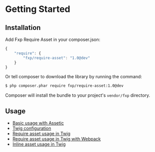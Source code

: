 Getting Started
===============

## Installation

Add Fxp Require Asset in your composer.json:

```js
{
    "require": {
        "fxp/require-asset": "1.0@dev"
    }
}
```

Or tell composer to download the library by running the command:

```bash
$ php composer.phar require fxp/require-asset:1.0@dev
```

Composer will install the bundle to your project's `vendor/fxp` directory.

## Usage

- [Basic usage with Assetic](usage_basic_assetic.md)
- [Twig configuration](configuration_twig.md)
- [Require asset usage in Twig](usage_twig_require_asset.md)
- [Require asset usage in Twig with Webpack](usage_twig_require_asset_webpack.md)
- [Inline asset usage in Twig](usage_twig_inline_asset.md)
